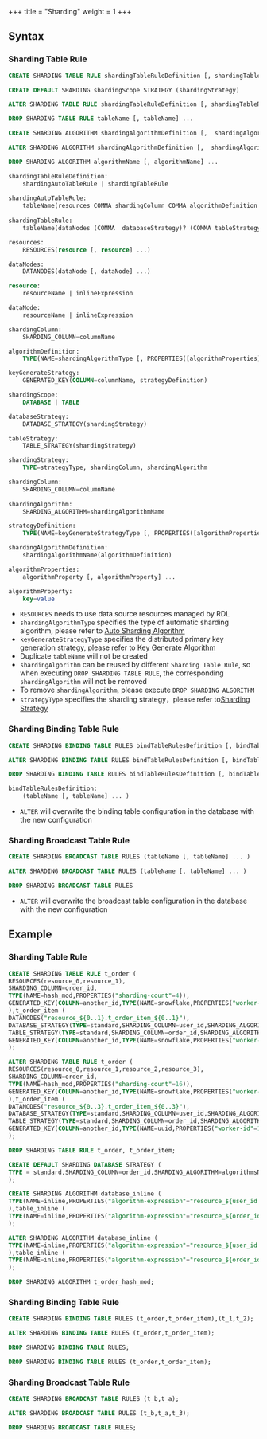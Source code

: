 +++
title = "Sharding"
weight = 1
+++

## Syntax

### Sharding Table Rule

```sql
CREATE SHARDING TABLE RULE shardingTableRuleDefinition [, shardingTableRuleDefinition] ...

CREATE DEFAULT SHARDING shardingScope STRATEGY (shardingStrategy)

ALTER SHARDING TABLE RULE shardingTableRuleDefinition [, shardingTableRuleDefinition] ...

DROP SHARDING TABLE RULE tableName [, tableName] ...

CREATE SHARDING ALGORITHM shardingAlgorithmDefinition [,  shardingAlgorithmDefinition] ...

ALTER SHARDING ALGORITHM shardingAlgorithmDefinition [,  shardingAlgorithmDefinition] ...

DROP SHARDING ALGORITHM algorithmName [, algorithmName] ...

shardingTableRuleDefinition:
    shardingAutoTableRule | shardingTableRule
   
shardingAutoTableRule:
    tableName(resources COMMA shardingColumn COMMA algorithmDefinition (COMMA keyGenerateStrategy)?)
    
shardingTableRule:
    tableName(dataNodes (COMMA  databaseStrategy)? (COMMA tableStrategy)? (COMMA keyGenerateStrategy)?)

resources:
    RESOURCES(resource [, resource] ...)

dataNodes:
    DATANODES(dataNode [, dataNode] ...)

resource:
    resourceName | inlineExpression

dataNode:
    resourceName | inlineExpression

shardingColumn:
    SHARDING_COLUMN=columnName

algorithmDefinition:
    TYPE(NAME=shardingAlgorithmType [, PROPERTIES([algorithmProperties])])

keyGenerateStrategy:
    GENERATED_KEY(COLUMN=columnName, strategyDefinition)

shardingScope:
    DATABASE | TABLE

databaseStrategy:
    DATABASE_STRATEGY(shardingStrategy)

tableStrategy:
    TABLE_STRATEGY(shardingStrategy)

shardingStrategy:
    TYPE=strategyType, shardingColumn, shardingAlgorithm

shardingColumn:
    SHARDING_COLUMN=columnName
    
shardingAlgorithm:
    SHARDING_ALGORITHM=shardingAlgorithmName

strategyDefinition:
    TYPE(NAME=keyGenerateStrategyType [, PROPERTIES([algorithmProperties])])

shardingAlgorithmDefinition:
    shardingAlgorithmName(algorithmDefinition)

algorithmProperties:
    algorithmProperty [, algorithmProperty] ...

algorithmProperty:
    key=value                          
```
- `RESOURCES` needs to use data source resources managed by RDL
- `shardingAlgorithmType` specifies the type of automatic sharding algorithm, please refer to [Auto Sharding Algorithm](/en/user-manual/shardingsphere-jdbc/builtin-algorithm/sharding/)
- `keyGenerateStrategyType` specifies the distributed primary key generation strategy, please refer to [Key Generate Algorithm](/en/user-manual/shardingsphere-jdbc/builtin-algorithm/keygen/)
- Duplicate `tableName` will not be created
- `shardingAlgorithm` can be reused by different `Sharding Table Rule`, so when executing `DROP SHARDING TABLE RULE`, the corresponding `shardingAlgorithm` will not be removed
- To remove `shardingAlgorithm`, please execute `DROP SHARDING ALGORITHM`
- `strategyType` specifies the sharding strategy，please refer to[Sharding Strategy](/en/features/sharding/concept/sharding/#sharding-strategy)

### Sharding Binding Table Rule

```sql
CREATE SHARDING BINDING TABLE RULES bindTableRulesDefinition [, bindTableRulesDefinition] ...

ALTER SHARDING BINDING TABLE RULES bindTableRulesDefinition [, bindTableRulesDefinition] ...

DROP SHARDING BINDING TABLE RULES bindTableRulesDefinition [, bindTableRulesDefinition] ...

bindTableRulesDefinition:
    (tableName [, tableName] ... )
```
- `ALTER` will overwrite the binding table configuration in the database with the new configuration

### Sharding Broadcast Table Rule

```sql
CREATE SHARDING BROADCAST TABLE RULES (tableName [, tableName] ... )

ALTER SHARDING BROADCAST TABLE RULES (tableName [, tableName] ... )

DROP SHARDING BROADCAST TABLE RULES
```
- `ALTER` will overwrite the broadcast table configuration in the database with the new configuration

## Example

### Sharding Table Rule

```sql
CREATE SHARDING TABLE RULE t_order (
RESOURCES(resource_0,resource_1),
SHARDING_COLUMN=order_id,
TYPE(NAME=hash_mod,PROPERTIES("sharding-count"=4)),
GENERATED_KEY(COLUMN=another_id,TYPE(NAME=snowflake,PROPERTIES("worker-id"=123)))
),t_order_item (
DATANODES("resource_${0..1}.t_order_item_${0..1}"),
DATABASE_STRATEGY(TYPE=standard,SHARDING_COLUMN=user_id,SHARDING_ALGORITHM=database_inline),
TABLE_STRATEGY(TYPE=standard,SHARDING_COLUMN=order_id,SHARDING_ALGORITHM=table_inline),
GENERATED_KEY(COLUMN=another_id,TYPE(NAME=snowflake,PROPERTIES("worker-id"=123)))
);

ALTER SHARDING TABLE RULE t_order (
RESOURCES(resource_0,resource_1,resource_2,resource_3),
SHARDING_COLUMN=order_id,
TYPE(NAME=hash_mod,PROPERTIES("sharding-count"=16)),
GENERATED_KEY(COLUMN=another_id,TYPE(NAME=snowflake,PROPERTIES("worker-id"=123)))
),t_order_item (
DATANODES("resource_${0..3}.t_order_item_${0..3}"),
DATABASE_STRATEGY(TYPE=standard,SHARDING_COLUMN=user_id,SHARDING_ALGORITHM=database_inline),
TABLE_STRATEGY(TYPE=standard,SHARDING_COLUMN=order_id,SHARDING_ALGORITHM=table_inline),
GENERATED_KEY(COLUMN=another_id,TYPE(NAME=uuid,PROPERTIES("worker-id"=123)))
);

DROP SHARDING TABLE RULE t_order, t_order_item;

CREATE DEFAULT SHARDING DATABASE STRATEGY (
TYPE = standard,SHARDING_COLUMN=order_id,SHARDING_ALGORITHM=algorithmsName
);

CREATE SHARDING ALGORITHM database_inline (
TYPE(NAME=inline,PROPERTIES("algorithm-expression"="resource_${user_id % 2}"))
),table_inline (
TYPE(NAME=inline,PROPERTIES("algorithm-expression"="resource_${order_id % 2}"))
);

ALTER SHARDING ALGORITHM database_inline (
TYPE(NAME=inline,PROPERTIES("algorithm-expression"="resource_${user_id % 4}"))
),table_inline (
TYPE(NAME=inline,PROPERTIES("algorithm-expression"="resource_${order_id % 4}"))
);

DROP SHARDING ALGORITHM t_order_hash_mod;
```

### Sharding Binding Table Rule

```sql
CREATE SHARDING BINDING TABLE RULES (t_order,t_order_item),(t_1,t_2);

ALTER SHARDING BINDING TABLE RULES (t_order,t_order_item);

DROP SHARDING BINDING TABLE RULES;

DROP SHARDING BINDING TABLE RULES (t_order,t_order_item);
```

### Sharding Broadcast Table Rule

```sql
CREATE SHARDING BROADCAST TABLE RULES (t_b,t_a);

ALTER SHARDING BROADCAST TABLE RULES (t_b,t_a,t_3);

DROP SHARDING BROADCAST TABLE RULES;
```
